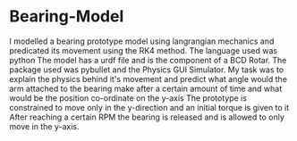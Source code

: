 # Bearing-Model
 I modelled a bearing prototype model using langrangian mechanics and predicated its movement using the RK4 method. The language used was python
 The model has a urdf file and is the component of a BCD Rotar. 
 The package used was pybullet and the Physics GUI Simulator.
 My task was to explain the physics behind it's movement and predict what angle would the arm attached to the bearing make after a certain amount of time
 and what would be the position co-ordinate on the y-axis
 The prototype is constrained to move only in the y-direction and an initial torque is given to it 
 After reaching a certain RPM the bearing is released and is allowed to only move in the y-axis.
